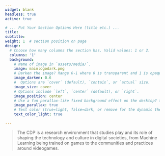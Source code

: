 ```yaml
---
widget: blank
headless: true
active: true

# ... Put Your Section Options Here (title etc.) ...
title: 
subtitle:
weight: 1  # section position on page
design:
  # Choose how many columns the section has. Valid values: 1 or 2.
  columns: '1'
  background:
    # Name of image in `assets/media/`.
    image: mainlogodark.png
    # Darken the image? Range 0-1 where 0 is transparent and 1 is opaque.
    image_darken: 0.6
    #  Options are `cover` (default), `contain`, or `actual` size.
    image_size: cover
    # Options include `left`, `center` (default), or `right`.
    image_position: center
    # Use a fun parallax-like fixed background effect on the desktop? true/false
    image_parallax: true
    # Text color (true=light, false=dark, or remove for the dynamic theme color).
    text_color_light: true

---
```


>The CDP is a research environment that studies play and its role of shaping the technology and culture in digital societies, from Machine Learning being trained on games to the communities and practices around videogames.
